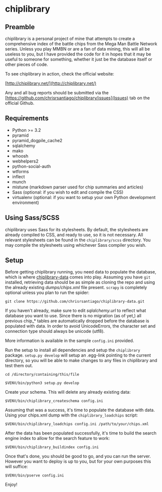 chiplibrary
==================

Preamble
---------------
chiplibrary is a personal project of mine that attempts to create a comprehensive index of the battle chips from the Mega Man Battle Network series.  Unless you play MMBN or are a fan of data mining, this will all be useless to you, but I have provided the code for it in hopes that it may be useful to someone for something, whether it just be the database itself or other pieces of code.

To see chiplibrary in action, check the official website:

[http://chiplibrary.net/](http://chiplibrary.net/)

Any and all bug reports should be submitted via the [https://github.com/chrisrsantiago/chiplibrary/issues](Issues) tab on the official Github.

Requirements
---------------
- Python >= 3.2
- pyramid
- pyramid_dogpile_cache2
- sqlalchemy
- mako
- whoosh
- webhelpers2
- python-social-auth
- wtforms
- inflect
- munch
- mistune (markdown parser used for chip summaries and articles)
- Sass (optional: if you wish to edit and compile the CSS)
- virtualenv (optional: if you want to setup your own Python development environment)


Using Sass/SCSS
---------------
chiplibrary uses Sass for its stylesheets.  By default, the stylesheets are already compiled to CSS, and ready to use, so it is not necessary.  All relevant stylesheets can be found in the `chiplibrary/scss` directory.  You may compile the stylesheets using whichever Sass compiler you wish.

Setup
---------------
Before getting chiplibrary running, you need data to populate the database, which is where [chiplibrary-data](https://github.com/chrisrsantiago/chiplibrary-data) comes into play.  Assuming you have `git` installed, retrieving data should be as simple as cloning the repo and using the already existing *dumps/chips.xml* file present.  `scrapy` is completely optional unless you plan to run the spider:

`git clone https://github.com/chrisrsantiago/chiplibrary-data.git`

If you haven't already, make sure to edit *sqlalchemy.url* to reflect what database you want to use.  Since there is
no migration (as of yet,) all previous chip_* tables are automatically dropped before the database is populated with data.  In order to avoid UnicodeErrors, the character set and connection type should always be unicode (utf8).

More information is available in the sample `config.ini` provided.

Run the setup to install all dependencies and setup the `chiplibrary` package.  `setup.py develop` will setup an .egg-link pointing to the current directory, so you will be able to make changes to any files in chiplibrary and test them out.

`cd /directory/containing/this/file`

`$VENV/bin/python3 setup.py develop`

Create your schema.  This will delete any already existing data:

`$VENV/bin/chiplibrary_createschema config.ini`

Assuming that was a success, it's time to populate the database with data.  Using your chips.xml dump with the `chiplibrary_loadchips` script:

`$VENV/bin/chiplibrary_loadchips config.ini /path/to/your/chips.xml`

After the data has been populated successfully, it's time to build the search engine index to allow for the search feature to work:

`$VENV/bin/chiplibrary_buildindex config.ini`

Once that's done, you should be good to go, and you can run the server.  However you want to deploy is up to you, but for your own purposes this will suffice:

`$VENV/bin/pserve config.ini`

Enjoy!
